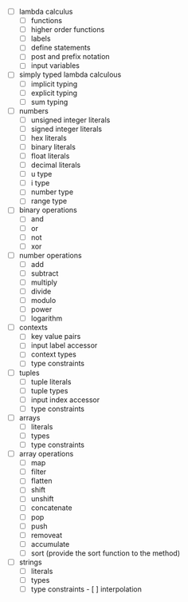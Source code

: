 - [ ] lambda calculus
    - [ ] functions
    - [ ] higher order functions
    - [ ] labels
    - [ ] define statements
    - [ ] post and prefix notation
    - [ ] input variables
- [ ] simply typed lambda calculous
    - [ ] implicit typing
    - [ ] explicit typing
    - [ ] sum typing
- [ ] numbers
    - [ ] unsigned integer literals
    - [ ] signed integer literals
    - [ ] hex literals
    - [ ] binary literals
    - [ ] float literals
    - [ ] decimal literals
    - [ ] u type
    - [ ] i type
    - [ ] number type
    - [ ] range type
- [ ] binary operations 
    - [ ] and
    - [ ] or
    - [ ] not
    - [ ] xor
- [ ] number operations
    - [ ] add
    - [ ] subtract
    - [ ] multiply
    - [ ] divide
    - [ ] modulo
    - [ ] power
    - [ ] logarithm
- [ ] contexts
    - [ ] key value pairs
    - [ ] input label accessor
    - [ ] context types
    - [ ] type constraints
- [ ] tuples
    - [ ] tuple literals
    - [ ] tuple types
    - [ ] input index accessor
    - [ ] type constraints
- [ ] arrays
    - [ ] literals
    - [ ] types
    - [ ] type constraints
- [ ] array operations
    - [ ] map
    - [ ] filter
    - [ ] flatten
    - [ ] shift
    - [ ] unshift
    - [ ] concatenate
    - [ ] pop
    - [ ] push
    - [ ] removeat
    - [ ] accumulate
    - [ ] sort (provide the sort function to the method)
- [ ] strings
    - [ ] literals
    - [ ] types
    - [ ] type constraints    - [ ] interpolation